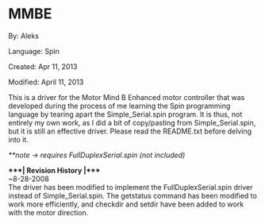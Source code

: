 # MMBE

By: Aleks

Language: Spin

Created: Apr 11, 2013

Modified: April 11, 2013

This is a driver for the Motor Mind B Enhanced motor controller that was developed during the process of me learning the Spin programming language by tearing apart the Simple\_Serial.spin program. It is thus, not entirely my own work, as I did a bit of copy/pasting from Simple\_Serial.spin, but it is still an effective driver. Please read the README.txt before delving into it.

_\*\*note -> requires FullDuplexSerial.spin (not included)_

**\*\*\*| Revision History |\*\*\***  
~8-28-2008  
The driver has been modified to implement the FullDuplexSerial.spin driver instead of Simple\_Serial.spin. The getstatus command has been modified to work more efficiently, and checkdir and setdir have been added to work with the motor direction.
